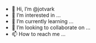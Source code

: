 - 👋 Hi, I’m @jotvark
- 👀 I’m interested in ...
- 🌱 I’m currently learning ...
- 💞️ I’m looking to collaborate on ...
- 📫 How to reach me ...

<!---
jotvark/jotvark is a ✨ special ✨ repository because its `README.md` (this file) appears on your GitHub profile.
You can click the Preview link to take a look at your changes.
--->
